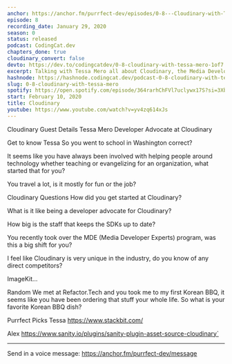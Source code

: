 ```yaml
---
anchor: https://anchor.fm/purrfect-dev/episodes/0-8---Cloudinary-with-Tessa-Mero-eaojmf
episode: 8
recording_date: January 29, 2020
season: 0
status: released
podcast: CodingCat.dev
chapters_done: true
cloudinary_convert: false
devto: https://dev.to/codingcatdev/0-8-cloudinary-with-tessa-mero-1of7
excerpt: Talking with Tessa Mero all about Cloudinary, the Media Developer Experts program, and comparing other SAAS platforms.
hashnode: https://hashnode.codingcat.dev/podcast-0-8-cloudinary-with-tessa-mero
slug: 0-8-cloudinary-with-tessa-mero
spotify: https://open.spotify.com/episode/364rarhChFVl7uclywx17S?si=3Xb1rrCVRg6RNk4heLaJTQ
start: February 10, 2020
title: Cloudinary
youtube: https://www.youtube.com/watch?v=yv4zq614xJs
---
```


Cloudinary
Guest Details
Tessa Mero
Developer Advocate at Cloudinary

Get to know Tessa
So you went to school in Washington correct?

It seems like you have always been involved with helping people around technology whether teaching or evangelizing for an organization, what started that for you?

You travel a lot, is it mostly for fun or the job?

Cloudinary Questions
How did you get started at Cloudinary?

What is it like being a developer advocate for Cloudinary?

How big is the staff that keeps the SDKs up to date?

You recently took over the MDE (Media Developer Experts) program, was this a big shift for you?

I feel like Cloudinary is very unique in the industry, do you know of any direct competitors?

ImageKit...

Random
We met at Refactor.Tech and you took me to my first Korean BBQ, it seems like you have been ordering that stuff your whole life. So what is your favorite Korean BBQ dish?

Purrfect Picks
Tessa
https://www.stackbit.com/

Alex
https://www.sanity.io/plugins/sanity-plugin-asset-source-cloudinary`

---

Send in a voice message: https://anchor.fm/purrfect-dev/message